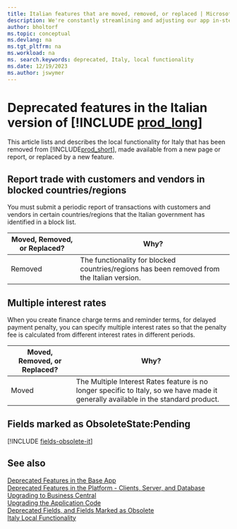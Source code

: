 ```yaml
---
title: Italian features that are moved, removed, or replaced | Microsoft Docs
description: We're constantly streamlining and adjusting our app in-step with market developments. Read about the features for Italy that we have moved, removed, or replaced.
author: bholtorf
ms.topic: conceptual
ms.devlang: na
ms.tgt_pltfrm: na
ms.workload: na
ms. search.keywords: deprecated, Italy, local functionality
ms.date: 12/19/2023
ms.author: jswymer
---
```


# Deprecated features in the Italian version of [!INCLUDE [prod_long](../developer/includes/prod_long.md)]
This article lists and describes the local functionality for Italy that has been removed from [!INCLUDE[prod_short](../developer/includes/prod_short.md)], made available from a new page or report, or replaced by a new feature.

## Report trade with customers and vendors in blocked countries/regions
You must submit a periodic report of transactions with customers and vendors in certain countries/regions that the Italian government has identified in a block list.

|Moved, Removed, or Replaced?|Why?|
|----|----|
|Removed| The functionality for blocked countries/regions has been removed from the Italian version.|

## Multiple interest rates
When you create finance charge terms and reminder terms, for delayed payment penalty, you can specify multiple interest rates so that the penalty fee is calculated from different interest rates in different periods.

|Moved, Removed, or Replaced?|Why?|
|----|----|
|Moved| The Multiple Interest Rates feature is no longer specific to Italy, so we have made it generally available in the standard product. |

## Fields marked as ObsoleteState:Pending

[!INCLUDE [fields-obsolete-it](../includes/fields-obsolete-it.md)]

## See also

[Deprecated Features in the Base App](deprecated-features-w1.md)  
[Deprecated Features in the Platform - Clients, Server, and Database](deprecated-features-platform.md)  
[Upgrading to Business Central](upgrading-to-business-central.md)  
[Upgrading the Application Code](upgrading-the-application-code.md)  
[Deprecated Fields, and Fields Marked as Obsolete](deprecated-fields.md)  
[Italy Local Functionality](/dynamics365/business-central/LocalFunctionality/Italy/italy-local-functionality)  
